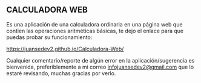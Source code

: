 ## CALCULADORA WEB

Es una aplicación de una calculadora ordinaria en una página web que contien las operaciones aritméticas básicas, te dejo el enlace para que puedas probar su funcionamiento:

https://juansedev2.github.io/Calculadora-Web/

Cualquier comentario/reporte de algún error en la aplicación/sugerencia es bienvenida, preferiblemente a mi correo infojuansedev2@gmail.com que lo estaré revisando, muchas gracias por verlo.


